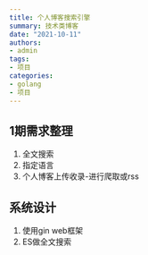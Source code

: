```yaml
---
title: 个人博客搜索引擎
summary: 技术类博客
date: "2021-10-11"
authors:
- admin
tags:
- 项目
categories:
- golang
- 项目
---
```


## 1期需求整理

1. 全文搜索
2. 指定语言
3. 个人博客上传收录-进行爬取或rss

## 系统设计

1. 使用gin web框架
2. ES做全文搜索
